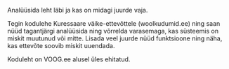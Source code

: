 Analüüsida leht läbi ja kas on midagi juurde vaja.

Tegin kodulehe Kuressaare väike-ettevõttele (woolkudumid.ee) ning saan nüüd tagantjärgi analüüsida ning võrrelda varasemaga, kas süsteemis on miskit muutunud või mitte.
Lisada veel juurde nüüd funktsioone ning näha, kas ettevõte soovib miskit uuendada.

Koduleht on VOOG.ee alusel üles ehitatud.

